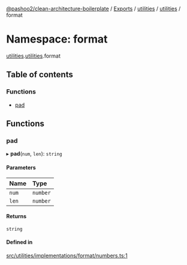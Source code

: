[@pashoo2/clean-architecture-boilerplate](../README.md) / [Exports](../modules.md) / [utilities](utilities.md) / [utilities](utilities.utilities-1.md) / format

# Namespace: format

[utilities](utilities.md).[utilities](utilities.utilities-1.md).format

## Table of contents

### Functions

- [pad](utilities.utilities-1.format.md#pad)

## Functions

### pad

▸ **pad**(`num`, `len`): `string`

#### Parameters

| Name | Type |
| :------ | :------ |
| `num` | `number` |
| `len` | `number` |

#### Returns

`string`

#### Defined in

[src/utilities/implementations/format/numbers.ts:1](https://github.com/pashoo2/clean-architecture-boilerplate/blob/5d0a725/src/utilities/implementations/format/numbers.ts#L1)
